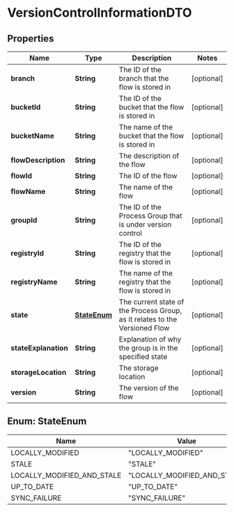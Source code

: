 # VersionControlInformationDTO

## Properties
Name | Type | Description | Notes
------------ | ------------- | ------------- | -------------
**branch** | **String** | The ID of the branch that the flow is stored in |  [optional]
**bucketId** | **String** | The ID of the bucket that the flow is stored in |  [optional]
**bucketName** | **String** | The name of the bucket that the flow is stored in |  [optional]
**flowDescription** | **String** | The description of the flow |  [optional]
**flowId** | **String** | The ID of the flow |  [optional]
**flowName** | **String** | The name of the flow |  [optional]
**groupId** | **String** | The ID of the Process Group that is under version control |  [optional]
**registryId** | **String** | The ID of the registry that the flow is stored in |  [optional]
**registryName** | **String** | The name of the registry that the flow is stored in |  [optional]
**state** | [**StateEnum**](#StateEnum) | The current state of the Process Group, as it relates to the Versioned Flow |  [optional]
**stateExplanation** | **String** | Explanation of why the group is in the specified state |  [optional]
**storageLocation** | **String** | The storage location |  [optional]
**version** | **String** | The version of the flow |  [optional]

<a name="StateEnum"></a>
## Enum: StateEnum
Name | Value
---- | -----
LOCALLY_MODIFIED | &quot;LOCALLY_MODIFIED&quot;
STALE | &quot;STALE&quot;
LOCALLY_MODIFIED_AND_STALE | &quot;LOCALLY_MODIFIED_AND_STALE&quot;
UP_TO_DATE | &quot;UP_TO_DATE&quot;
SYNC_FAILURE | &quot;SYNC_FAILURE&quot;
